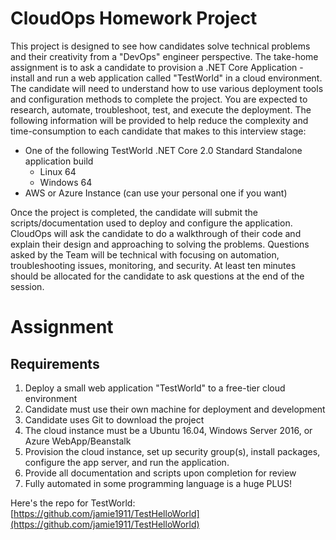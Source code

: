 # CloudOps Homework Project

This project is designed to see how candidates solve technical problems and their creativity from a &quot;DevOps&quot; engineer perspective. The take-home assignment is to ask a candidate to provision a .NET Core Application - install and run a web application called &quot;TestWorld&quot; in a cloud environment. The candidate will need to understand how to use various deployment tools and configuration methods to complete the project. You are expected to research, automate, troubleshoot, test, and execute the deployment.  The following information will be provided to help reduce the complexity and time-consumption to each candidate that makes to this interview stage:

- One of the following TestWorld .NET Core 2.0 Standard Standalone application build
  - Linux 64
  - Windows 64
- AWS or Azure Instance (can use your personal one if you want)

Once the project is completed, the candidate will submit the scripts/documentation used to deploy and configure the application. CloudOps will ask the candidate to do a walkthrough of their code and explain their design and approaching to solving the problems. Questions asked by the Team will be technical with focusing on automation, troubleshooting issues, monitoring, and security. At least ten minutes should be allocated for the candidate to ask questions at the end of the session.

# Assignment

## Requirements

1. Deploy a small web application &quot;TestWorld&quot; to a free-tier cloud environment
2. Candidate must use their own machine for deployment and development
3. Candidate uses Git to download the project
4. The cloud instance must be a Ubuntu 16.04, Windows Server 2016, or Azure WebApp/Beanstalk
5. Provision the cloud instance, set up security group(s), install packages, configure the app server, and run the application.
6. Provide all documentation and scripts upon completion for review
7. Fully automated in some programming language is a huge PLUS!

Here&#39;s the repo for TestWorld:
 [https://github.com/jamie1911/TestHelloWorld](https://github.com/jamie1911/TestHelloWorld)
